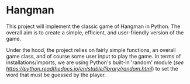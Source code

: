 # Hangman
This project will implement the classic game of Hangman in Python. The overall aim is to create a simple, efficient, and user-friendly version of the game.

Under the hood, the project relies on fairly simple functions, an overall game class, and of course some user input to play the game. In terms of installations/imports, we are using Python's built-in 'random' module (_see https://python.readthedocs.io/en/stable/library/random.html_) to set the word that must be guessed by the player.
